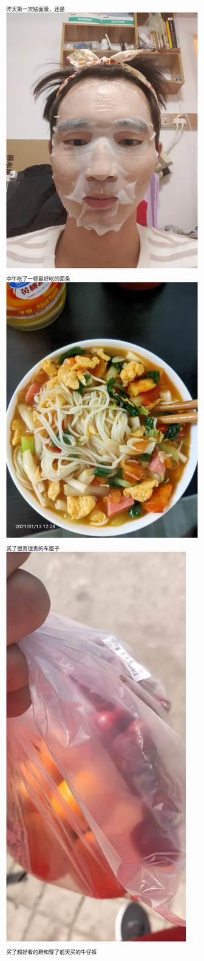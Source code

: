 昨天第一次贴面膜，还是
![](../img/6904315-85b7976e810f0fb9.jpg)

中午吃了一顿最好吃的面条![](../img/6904315-f5fefa986b0cf1ed.jpg)


买了很贵很贵的车厘子
![](../img/6904315-6a5c5e17b90b95c2.jpg)

买了超好看的鞋和穿了前天买的牛仔裤
